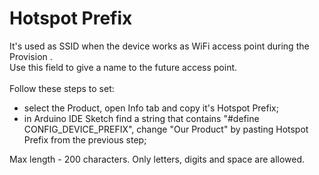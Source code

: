 # Hotspot Prefix

It's used as SSID when the device works as WiFi access point during the Provision  .\
Use this field to give a name to the future access point.\
\
Follow these steps to set:

* select the Product, open Info tab and copy it's Hotspot Prefix;
* in Arduino IDE Sketch find a string that contains "#define CONFIG_DEVICE_PREFIX", change "Our Product" by pasting Hotspot Prefix from the previous step;

Max length - 200 characters. Only letters, digits and space are allowed.

